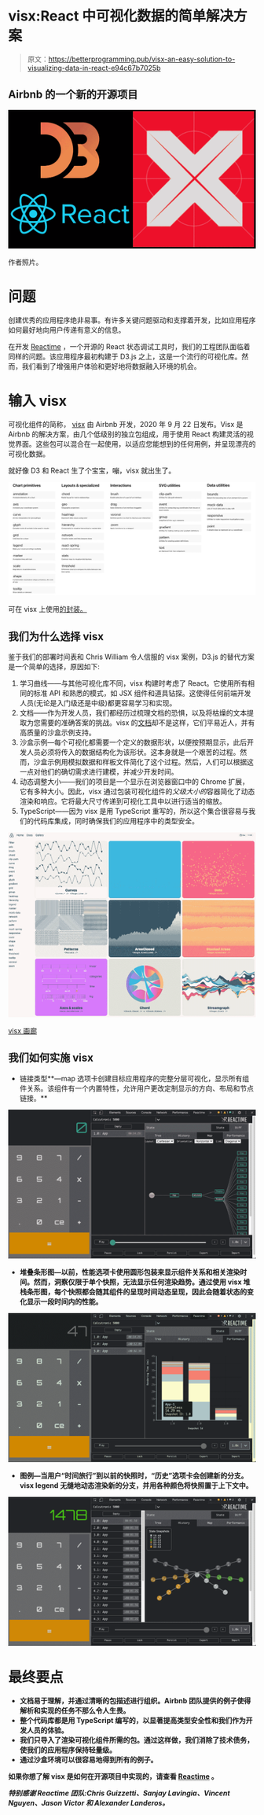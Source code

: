 # visx:React 中可视化数据的简单解决方案

> 原文：<https://betterprogramming.pub/visx-an-easy-solution-to-visualizing-data-in-react-e94c67b7025b>

## Airbnb 的一个新的开源项目

![](img/4b1d2cb20ee63ab67e0be001505480f2.png)

作者照片。

# **问题**

创建优秀的应用程序绝非易事。有许多关键问题驱动和支撑着开发，比如应用程序如何最好地向用户传递有意义的信息。

在开发 [Reactime](https://github.com/open-source-labs/reactime) ，一个开源的 React 状态调试工具时，我们的工程团队面临着同样的问题。该应用程序最初构建于 D3.js 之上，这是一个流行的可视化库。然而，我们看到了增强用户体验和更好地将数据融入环境的机会。

# **输入 visx**

可视化组件的简称， [visx](https://airbnb.io/visx/docs) 由 Airbnb 开发，2020 年 9 月 22 日发布。Visx 是 Airbnb 的解决方案，由几个低级别的独立包组成，用于使用 React 构建灵活的视觉界面。这些包可以混合在一起使用，以适应您能想到的任何用例，并呈现漂亮的可视化数据。

就好像 D3 和 React 生了个宝宝，嘣，visx 就出生了。

![](img/5a8a06a1d776f76fbf448a08b6d50ced.png)

可在 visx 上使用[的封装。](https://airbnb.io/visx/docs)

## **我们为什么选择 visx**

鉴于我们的部署时间表和 Chris William 令人信服的 visx 案例，D3.js 的替代方案是一个简单的选择，原因如下:

1.  学习曲线——与其他可视化库不同，visx 构建时考虑了 React。它使用所有相同的标准 API 和熟悉的模式，如 JSX 组件和道具钻探。这使得任何前端开发人员(无论是入门级还是中级)都更容易学习和实现。
2.  文档——作为开发人员，我们都经历过梳理文档的恐惧，以及将枯燥的文本提取为您需要的准确答案的挑战。visx 的[文档](https://airbnb.io/visx/docs)却不是这样，它们平易近人，并有高质量的沙盒示例支持。
3.  沙盒示例—每个可视化都需要一个定义的数据形状，以便按预期显示，此后开发人员必须将传入的数据结构化为该形状。这本身就是一个艰苦的过程。然而，沙盒示例用模拟数据和样板文件简化了这个过程。然后，人们可以根据这一点对他们的确切需求进行建模，并减少开发时间。
4.  动态调整大小——我们的项目是一个显示在浏览器窗口中的 Chrome 扩展，它有多种大小。因此，visx 通过包装可视化组件的*父级大小的*容器简化了动态渲染和响应。它将最大尺寸传递到可视化工具中以进行适当的缩放。
5.  TypeScript——因为 visx 是用 TypeScript 重写的，所以这个集合很容易与我们的代码库集成，同时确保我们的应用程序中的类型安全。

![](img/fdb8b0af566033bf661ca5d2e6108410.png)

[visx 画廊](https://airbnb.io/visx/gallery)

## **我们如何实施 visx**

*   链接类型**—map 选项卡创建目标应用程序的完整分层可视化，显示所有组件关系。该组件有一个内置特性，允许用户更改定制显示的方向、布局和节点链接。**

**![](img/92db30359cea08a4d97cc1d53a43256a.png)**

*   **堆叠条形图—以前，性能选项卡使用圆形包装来显示组件关系和相关渲染时间。然而，洞察仅限于单个快照，无法显示任何渲染趋势。通过使用 visx 堆栈条形图，每个快照都会随其组件的呈现时间动态呈现，因此会随着状态的变化显示一段时间内的性能。**

**![](img/c380f578609a930fcdb12821d3cc16ff.png)**

*   **图例—当用户“时间旅行”到以前的快照时，“历史”选项卡会创建新的分支。visx legend 无缝地动态渲染新的分支，并用各种颜色将快照置于上下文中。**

**![](img/690c9485c34be92662d76f7ca30d6824.png)**

# ****最终要点****

*   **文档易于理解，并通过清晰的包描述进行组织。Airbnb 团队提供的例子使得解析和实现的任务不那么令人生畏。**
*   **整个代码库都是用 TypeScript 编写的，以显著提高类型安全性和我们作为开发人员的体验。**
*   **我们只导入了渲染可视化组件所需的包。通过这样做，我们消除了技术债务，使我们的应用程序保持轻量级。**
*   **通过沙盒环境可以很容易地得到所有的例子。**

**如果你想了解 visx 是如何在开源项目中实现的，请查看 [Reactime](https://reactime.io/) 。**

***特别感谢 Reactime 团队:Chris Guizzetti、Sanjay Lavingia、Vincent Nguyen、Jason Victor 和 Alexander Landeros。***